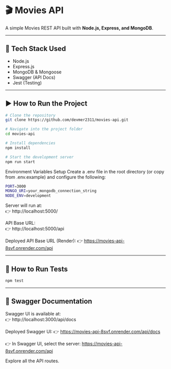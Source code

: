 # 🎬 Movies API

A simple Movies REST API built with **Node.js, Express, and MongoDB**.

---

## 🚀 Tech Stack Used
- Node.js  
- Express.js  
- MongoDB & Mongoose  
- Swagger (API Docs)  
- Jest (Testing)  

---

## ▶️ How to Run the Project
```bash
# Clone the repository
git clone https://github.com/devmer2311/movies-api.git

# Navigate into the project folder
cd movies-api

# Install dependencies
npm install

# Start the development server
npm run start
```

Environment Variables Setup
Create a .env file in the root directory (or copy from .env.example) and configure the following:

```bash
PORT=3000
MONGO_URI=your_mongodb_connection_string
NODE_ENV=development
```

Server will run at:  
👉 http://localhost:5000/

API Base URL:  
👉 http://localhost:5000/api

Deployed API Base URL (Render):
👉 https://movies-api-8svf.onrender.com/api

---

## 🧪 How to Run Tests
```bash
npm test
```

---

## 📖 Swagger Documentation
Swagger UI is available at:  
👉 http://localhost:3000/api/docs

Deployed Swagger UI:
👉 https://movies-api-8svf.onrender.com/api/docs

👉 In Swagger UI, select the server:
https://movies-api-8svf.onrender.com/api

Explore all the API routes.
